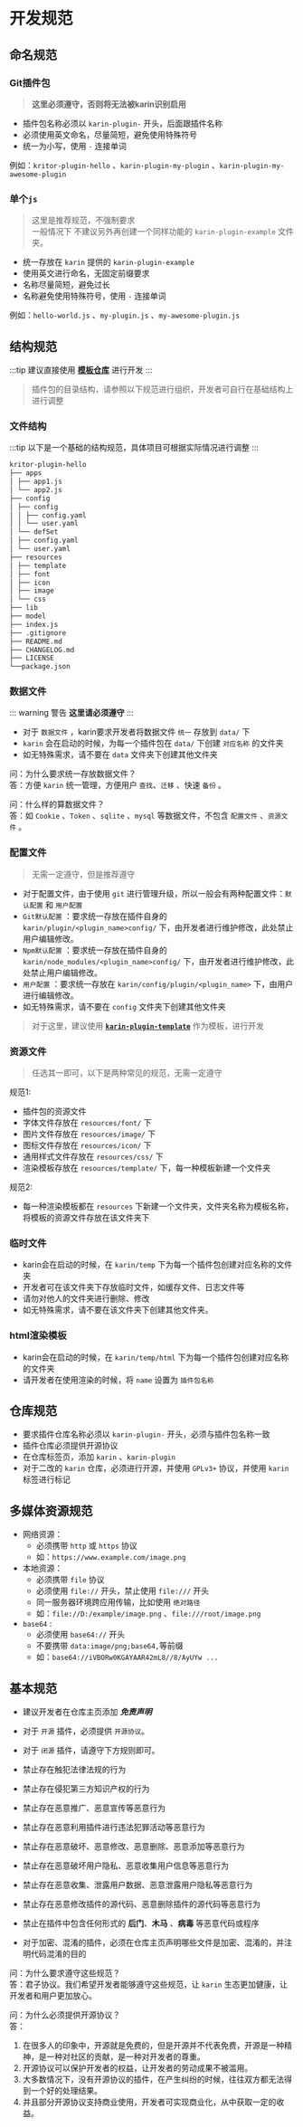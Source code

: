 # 开发规范

## 命名规范

### Git插件包

> **这里必须遵守，否则将无法被karin识别启用**

- 插件包名称必须以 `karin-plugin-` 开头，后面跟插件名称
- 必须使用英文命名，尽量简短，避免使用特殊符号
- 统一为小写，使用 `-` 连接单词

例如：`kritor-plugin-hello` 、`karin-plugin-my-plugin` 、`karin-plugin-my-awesome-plugin`

### 单个`js`

> 这里是推荐规范，不强制要求  
> 一般情况下 不建议另外再创建一个同样功能的 `karin-plugin-example` 文件夹。

- 统一存放在 `karin` 提供的 `karin-plugin-example`
- 使用英文进行命名，无固定前缀要求
- 名称尽量简短，避免过长
- 名称避免使用特殊符号，使用 `-` 连接单词

例如：`hello-world.js` 、`my-plugin.js` 、`my-awesome-plugin.js`

## 结构规范

:::tip
建议直接使用 [**模板仓库**](https://github.com/KarinJS/karin-plugin-template) 进行开发
:::

> 插件包的目录结构，请参照以下规范进行组织，开发者可自行在基础结构上进行调整

### 文件结构

:::tip
以下是一个基础的结构规范，具体项目可根据实际情况进行调整
:::

```md
kritor-plugin-hello
├── apps
│ ├── app1.js
│ └── app2.js
├── config
│ ├── config
│ │ ├── config.yaml
│ │ └── user.yaml
│ └── defSet
│ ├── config.yaml
│ └── user.yaml
├── resources
│ ├── template
│ ├── font
│ ├── icon
│ ├── image
│ └── css
├── lib
├── model
├── index.js
├── .gitignore
├── README.md
├── CHANGELOG.md
├── LICENSE
└──package.json
```

### 数据文件

::: warning 警告
**这里请必须遵守**
:::

- 对于 `数据文件` ，karin要求开发者将数据文件 `统一` 存放到 `data/` 下
- `karin` 会在启动的时候，为每一个插件包在 `data/` 下创建 `对应名称` 的文件夹
- 如无特殊需求，请不要在 `data` 文件夹下创建其他文件夹

问：为什么要求统一存放数据文件？  
答：方便 `karin` 统一管理，方便用户 `查找`、`迁移` 、快速 `备份` 。

问：什么样的算数据文件？  
答：如 `Cookie` 、`Token` 、`sqlite` 、`mysql` 等数据文件，不包含 `配置文件` 、`资源文件` 。

### 配置文件

> 无需一定遵守，但是推荐遵守

- 对于配置文件，由于使用 `git` 进行管理升级，所以一般会有两种配置文件：`默认配置` 和 `用户配置`
- `Git默认配置` ：要求统一存放在插件自身的 `karin/plugin/<plugin_name>config/` 下，由开发者进行维护修改，此处禁止用户编辑修改。
- `Npm默认配置` ：要求统一存放在插件自身的 `karin/node_modules/<plugin_name>config/` 下，由开发者进行维护修改，此处禁止用户编辑修改。
- `用户配置` ：要求统一存放在 `karin/config/plugin/<plugin_name>` 下，由用户进行编辑修改。
- 如无特殊需求，请不要在 `config` 文件夹下创建其他文件夹

> 对于这里，建议使用 [**`karin-plugin-template`**](#结构规范) 作为模板，进行开发

### 资源文件

> 任选其一即可，以下是两种常见的规范，无需一定遵守

规范1:

- 插件包的资源文件
- 字体文件存放在 `resources/font/` 下
- 图片文件存放在 `resources/image/` 下
- 图标文件存放在 `resources/icon/` 下
- 通用样式文件存放在 `resources/css/` 下
- 渲染模板存放在 `resources/template/` 下，每一种模板新建一个文件夹

规范2:

- 每一种渲染模板都在 `resources` 下新建一个文件夹，文件夹名称为模板名称，将模板的资源文件存放在该文件夹下

### 临时文件

- karin会在启动的时候，在 `karin/temp` 下为每一个插件包创建对应名称的文件夹
- 开发者可在该文件夹下存放临时文件，如缓存文件、日志文件等
- 请勿对他人的文件夹进行删除、修改
- 如无特殊需求，请不要在该文件夹下创建其他文件夹。

### html渲染模板

- karin会在启动的时候，在 `karin/temp/html` 下为每一个插件包创建对应名称的文件夹
- 请开发者在使用渲染的时候，将 `name` 设置为 `插件包名称`

## 仓库规范

- 要求插件仓库名称必须以 `karin-plugin-` 开头，必须与插件包名称一致
- 插件仓库必须提供开源协议
- 在仓库标签页，添加 `karin` 、`karin-plugin`
- 对于二改的 `karin` 仓库，必须进行开源，并使用 `GPLv3+` 协议，并使用 `karin` 标签进行标记

## 多媒体资源规范

- 网络资源：
  - 必须携带 `http` 或 `https` 协议
  - 如：`https://www.example.com/image.png`
- 本地资源：
  - 必须携带 `file` 协议
  - 必须使用 `file://` 开头，禁止使用 `file:///` 开头
  - 同一服务器环境跨应用传输，比如使用 `绝对路径`
  - 如：`file://D:/example/image.png` 、`file:///root/image.png`
- `base64` :
  - 必须使用 `base64://` 开头
  - 不要携带 `data:image/png;base64,`等前缀
  - 如：`base64://iVBORw0KGAYAAR42mL8//8/AyUYw ...`

## 基本规范

- 建议开发者在仓库主页添加 _**免责声明**_
- 对于 `开源` 插件，必须提供 `开源协议`。
- 对于 `闭源` 插件，请遵守下方规则即可。

- 禁止存在触犯法律法规的行为
- 禁止存在侵犯第三方知识产权的行为
- 禁止存在恶意推广、恶意宣传等恶意行为
- 禁止存在恶意利用插件进行违法犯罪活动等恶意行为
- 禁止存在恶意破坏、恶意修改、恶意删除、恶意添加等恶意行为
- 禁止存在恶意破坏用户隐私、恶意收集用户信息等恶意行为
- 禁止存在恶意收集、泄露用户数据、恶意泄露用户隐私等恶意行为
- 禁止存在恶意修改插件的源代码、恶意删除插件的源代码等恶意行为
- 禁止在插件中包含任何形式的 **后门**、**木马** 、**病毒** 等恶意代码或程序
- 对于加密、混淆的插件，必须在仓库主页声明哪些文件是加密、混淆的，并注明代码混淆的目的

问：为什么要求遵守这些规范？  
答：君子协议。我们希望开发者能够遵守这些规范，让 `karin` 生态更加健康，让开发者和用户更加放心。

问：为什么必须提供开源协议？  
答：

1. 在很多人的印象中，开源就是免费的，但是开源并不代表免费，开源是一种精神，是一种对社区的贡献，是一种对开发者的尊重。
2. 开源协议可以保护开发者的权益，让开发者的劳动成果不被滥用。
3. 大多数情况下，没有开源协议的插件，在产生纠纷的时候，往往双方都无法得到一个好的处理结果。
4. 并且部分开源协议支持商业使用，开发者可实现商业化，从中获取一定的收益。
